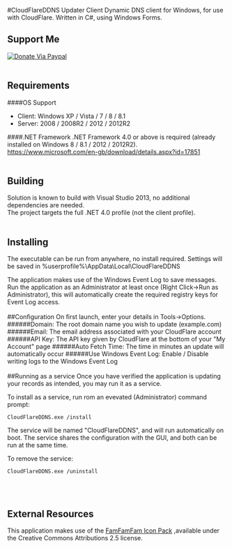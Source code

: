 #CloudFlareDDNS Updater Client
Dynamic DNS client for Windows, for use with CloudFlare.
Written in C#, using Windows Forms.


## Support Me
[![Donate Via Paypal](https://www.paypalobjects.com/en_US/i/btn/btn_donateCC_LG.gif)](https://www.paypal.com/cgi-bin/webscr?cmd=_s-xclick&hosted_button_id=CALMNQUWLZNYL)
<br /><br />
## Requirements
####OS Support
* Client: Windows XP / Vista / 7 / 8 / 8.1
* Server: 2008 / 2008R2 / 2012 / 2012R2

####.NET Framework
.NET Framework 4.0 or above is required (already installed on Windows 8 / 8.1 / 2012 / 2012R2).
https://www.microsoft.com/en-gb/download/details.aspx?id=17851
<br /><br />
## Building
Solution is known to build with Visual Studio 2013, no additional dependencies are needed.<br />
The project targets the full .NET 4.0 profile (not the client profile).
<br /><br />
## Installing
The executable can be run from anywhere, no install required.
Settings will be saved in %userprofile%\AppData\Local\CloudFlareDDNS

The application makes use of the Windows Event Log to save messages.
Run the application as an Administrator at least once (Right Click->Run as Administrator), this will automatically create the required registry keys for Event Log access.
<br /><br />
##Configuration
On first launch, enter your details in Tools->Options.
######Domain: The root domain name you wish to update (example.com)
######Email: The email address associated with your CloudFlare account
######API Key: The API key given by CloudFlare at the bottom of your "My Account" page
######Auto Fetch Time: The time in minutes an update will automatically occur
######Use Windows Event Log: Enable / Disable writing logs to the Windows Event Log
<br /><br />
##Running as a service
Once you have verified the application is updating your records as intended, you may run it as a service.

To install as a service, run rom an evevated (Administrator) command prompt:<br />
```shell
CloudFlareDDNS.exe /install
```

The service will be named "CloudFlareDDNS", and will run automatically on boot. The service shares the configuration with the GUI, and both can be run at the same time.

To remove the service:
```shell
CloudFlareDDNS.exe /uninstall
```
<br /><br />
## External Resources
This application makes use of the [FamFamFam Icon Pack](http://www.famfamfam.com/lab/icons/silk/)
,available under the Creative Commons Attributions 2.5 license.
